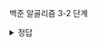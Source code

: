 백준 알골리즘 3-2 단계

<details>
   <summary> 정답 </summary>
   <div markdown= "1">
   ![image](https://user-images.githubusercontent.com/61142803/121348569-77930080-c963-11eb-8f4a-3df0ca7fbfd1.png)
   </div>
   </details>
